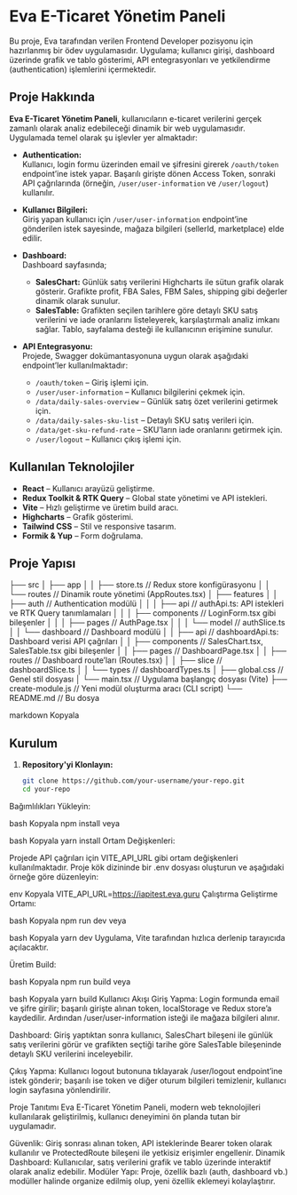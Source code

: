 # Eva E-Ticaret Yönetim Paneli

Bu proje, Eva tarafından verilen Frontend Developer pozisyonu için hazırlanmış bir ödev uygulamasıdır. Uygulama; kullanıcı girişi, dashboard üzerinde grafik ve tablo gösterimi, API entegrasyonları ve yetkilendirme (authentication) işlemlerini içermektedir.

## Proje Hakkında

**Eva E-Ticaret Yönetim Paneli**, kullanıcıların e-ticaret verilerini gerçek zamanlı olarak analiz edebileceği dinamik bir web uygulamasıdır. Uygulamada temel olarak şu işlevler yer almaktadır:

- **Authentication:**  
  Kullanıcı, login formu üzerinden email ve şifresini girerek `/oauth/token` endpoint’ine istek yapar. Başarılı girişte dönen Access Token, sonraki API çağrılarında (örneğin, `/user/user-information` ve `/user/logout`) kullanılır.

- **Kullanıcı Bilgileri:**  
  Giriş yapan kullanıcı için `/user/user-information` endpoint’ine gönderilen istek sayesinde, mağaza bilgileri (sellerId, marketplace) elde edilir.

- **Dashboard:**  
  Dashboard sayfasında;  
  - **SalesChart:** Günlük satış verilerini Highcharts ile sütun grafik olarak gösterir. Grafikte profit, FBA Sales, FBM Sales, shipping gibi değerler dinamik olarak sunulur.  
  - **SalesTable:** Grafikten seçilen tarihlere göre detaylı SKU satış verilerini ve iade oranlarını listeleyerek, karşılaştırmalı analiz imkanı sağlar. Tablo, sayfalama desteği ile kullanıcının erişimine sunulur.

- **API Entegrasyonu:**  
  Projede, Swagger dokümantasyonuna uygun olarak aşağıdaki endpoint’ler kullanılmaktadır:
  - `/oauth/token` – Giriş işlemi için.
  - `/user/user-information` – Kullanıcı bilgilerini çekmek için.
  - `/data/daily-sales-overview` – Günlük satış özet verilerini getirmek için.
  - `/data/daily-sales-sku-list` – Detaylı SKU satış verileri için.
  - `/data/get-sku-refund-rate` – SKU’ların iade oranlarını getirmek için.
  - `/user/logout` – Kullanıcı çıkış işlemi için.

## Kullanılan Teknolojiler

- **React** – Kullanıcı arayüzü geliştirme.
- **Redux Toolkit & RTK Query** – Global state yönetimi ve API istekleri.
- **Vite** – Hızlı geliştirme ve üretim build aracı.
- **Highcharts** – Grafik gösterimi.
- **Tailwind CSS** – Stil ve responsive tasarım.
- **Formik & Yup** – Form doğrulama.

## Proje Yapısı

├── src │ ├── app │ │ ├── store.ts // Redux store konfigürasyonu │ │ └── routes // Dinamik route yönetimi (AppRoutes.tsx) │ ├── features │ │ ├── auth // Authentication modülü │ │ │ ├── api // authApi.ts: API istekleri ve RTK Query tanımlamaları │ │ │ ├── components // LoginForm.tsx gibi bileşenler │ │ │ ├── pages // AuthPage.tsx │ │ │ └── model // authSlice.ts │ │ └── dashboard // Dashboard modülü │ │ ├── api // dashboardApi.ts: Dashboard verisi API çağrıları │ │ ├── components // SalesChart.tsx, SalesTable.tsx gibi bileşenler │ │ ├── pages // DashboardPage.tsx │ │ ├── routes // Dashboard route’ları (Routes.tsx) │ │ ├── slice // dashboardSlice.ts │ │ └── types // dashboardTypes.ts │ ├── global.css // Genel stil dosyası │ └── main.tsx // Uygulama başlangıç dosyası (Vite) ├── create-module.js // Yeni modül oluşturma aracı (CLI script) └── README.md // Bu dosya

markdown
Kopyala

## Kurulum

1. **Repository'yi Klonlayın:**
   ```bash
   git clone https://github.com/your-username/your-repo.git
   cd your-repo
Bağımlılıkları Yükleyin:

bash
Kopyala
npm install
veya

bash
Kopyala
yarn install
Ortam Değişkenleri:

Projede API çağrıları için VITE_API_URL gibi ortam değişkenleri kullanılmaktadır. Proje kök dizininde bir .env dosyası oluşturun ve aşağıdaki örneğe göre düzenleyin:

env
Kopyala
VITE_API_URL=https://iapitest.eva.guru
Çalıştırma
Geliştirme Ortamı:

bash
Kopyala
npm run dev
veya

bash
Kopyala
yarn dev
Uygulama, Vite tarafından hızlıca derlenip tarayıcıda açılacaktır.

Üretim Build:

bash
Kopyala
npm run build
veya

bash
Kopyala
yarn build
Kullanıcı Akışı
Giriş Yapma:
Login formunda email ve şifre girilir; başarılı girişte alınan token, localStorage ve Redux store’a kaydedilir. Ardından /user/user-information isteği ile mağaza bilgileri alınır.

Dashboard:
Giriş yaptıktan sonra kullanıcı, SalesChart bileşeni ile günlük satış verilerini görür ve grafikten seçtiği tarihe göre SalesTable bileşeninde detaylı SKU verilerini inceleyebilir.

Çıkış Yapma:
Kullanıcı logout butonuna tıklayarak /user/logout endpoint’ine istek gönderir; başarılı ise token ve diğer oturum bilgileri temizlenir, kullanıcı login sayfasına yönlendirilir.

Proje Tanıtımı
Eva E-Ticaret Yönetim Paneli, modern web teknolojileri kullanılarak geliştirilmiş, kullanıcı deneyimini ön planda tutan bir uygulamadır.

Güvenlik: Giriş sonrası alınan token, API isteklerinde Bearer token olarak kullanılır ve ProtectedRoute bileşeni ile yetkisiz erişimler engellenir.
Dinamik Dashboard: Kullanıcılar, satış verilerini grafik ve tablo üzerinde interaktif olarak analiz edebilir.
Modüler Yapı: Proje, özellik bazlı (auth, dashboard vb.) modüller halinde organize edilmiş olup, yeni özellik eklemeyi kolaylaştırır.
